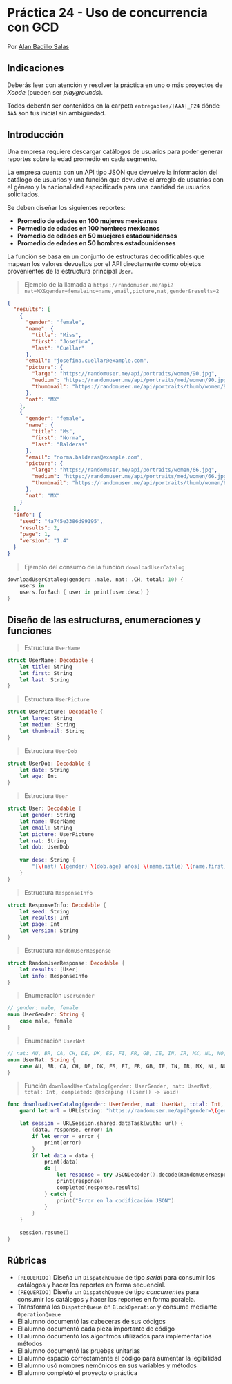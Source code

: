 # Práctica 24 - Uso de concurrencia con GCD

Por [Alan Badillo Salas](https://www.nomadacode.com)

## Indicaciones

Deberás leer con atención y resolver la práctica en uno o más proyectos de *Xcode* (pueden ser *playgrounds*).

Todos deberán ser contenidos en la carpeta `entregables/[AAA]_P24` dónde `AAA` son tus inicial sin ambigüedad.

## Introducción

Una empresa requiere descargar catálogos de usuarios para poder generar reportes sobre la edad promedio en cada segmento.

La empresa cuenta con un API tipo JSON que devuelve la información del catálogo de usuarios y una función que devuelve el arreglo de usuarios con el género y la nacionalidad especificada para una cantidad de usuarios solicitados.

Se deben diseñar los siguientes reportes:

* **Promedio de edades en 100 mujeres mexicanas**
* **Pormedio de edades en 100 hombres mexicanos**
* **Promedio de edades en 50 muejeres estadounidenses**
* **Promedio de edades en 50 hombres estadounidenses**

La función se basa en un conjunto de estructuras decodificables que mapean los valores devueltos por el API directamente como objetos provenientes de la estructura principal `User`.

> Ejemplo de la llamada a `https://randomuser.me/api?nat=MX&gender=femaleinc=name,email,picture,nat,gender&results=2`

```json
{
  "results": [
    {
      "gender": "female",
      "name": {
        "title": "Miss",
        "first": "Josefina",
        "last": "Cuellar"
      },
      "email": "josefina.cuellar@example.com",
      "picture": {
        "large": "https://randomuser.me/api/portraits/women/90.jpg",
        "medium": "https://randomuser.me/api/portraits/med/women/90.jpg",
        "thumbnail": "https://randomuser.me/api/portraits/thumb/women/90.jpg"
      },
      "nat": "MX"
    },
    {
      "gender": "female",
      "name": {
        "title": "Ms",
        "first": "Norma",
        "last": "Balderas"
      },
      "email": "norma.balderas@example.com",
      "picture": {
        "large": "https://randomuser.me/api/portraits/women/66.jpg",
        "medium": "https://randomuser.me/api/portraits/med/women/66.jpg",
        "thumbnail": "https://randomuser.me/api/portraits/thumb/women/66.jpg"
      },
      "nat": "MX"
    }
  ],
  "info": {
    "seed": "4a745e3386d99195",
    "results": 2,
    "page": 1,
    "version": "1.4"
  }
}
```

> Ejemplo del consumo de la función `downloadUserCatalog`

```swift
downloadUserCatalog(gender: .male, nat: .CH, total: 10) {
    users in
    users.forEach { user in print(user.desc) }
}
```

## Diseño de las estructuras, enumeraciones y funciones

> Estructura `UserName`

```swift
struct UserName: Decodable {
    let title: String
    let first: String
    let last: String
}
```

> Estructura `UserPicture`

```swift
struct UserPicture: Decodable {
    let large: String
    let medium: String
    let thumbnail: String
}
```

> Estructura `UserDob`

```swift
struct UserDob: Decodable {
    let date: String
    let age: Int
}
```

> Estructura `User`

```swift
struct User: Decodable {
    let gender: String
    let name: UserName
    let email: String
    let picture: UserPicture
    let nat: String
    let dob: UserDob
    
    var desc: String {
        "[\(nat) \(gender) \(dob.age) años] \(name.title) \(name.first) \(name.last) <\(email)>"
    }
}
```

> Estructura `ResponseInfo`

```swift
struct ResponseInfo: Decodable {
    let seed: String
    let results: Int
    let page: Int
    let version: String
}
```

> Estructura `RandomUserResponse`

```swift
struct RandomUserResponse: Decodable {
    let results: [User]
    let info: ResponseInfo
}
```

> Enumeración `UserGender`

```swift
// gender: male, female
enum UserGender: String {
    case male, female
}
```

> Enumeración `UserNat`

```swift
// nat: AU, BR, CA, CH, DE, DK, ES, FI, FR, GB, IE, IN, IR, MX, NL, NO, NZ, RS, TR, UA, US
enum UserNat: String {
    case AU, BR, CA, CH, DE, DK, ES, FI, FR, GB, IE, IN, IR, MX, NL, NO, NZ, RS, TR, UA, US
}
```

> Función `downloadUserCatalog(gender: UserGender, nat: UserNat, total: Int, completed: @escaping ([User]) -> Void)`

```swift
func downloadUserCatalog(gender: UserGender, nat: UserNat, total: Int, completed: @escaping ([User]) -> Void) {
    guard let url = URL(string: "https://randomuser.me/api?gender=\(gender.rawValue)&nat=\(nat.rawValue)&inc=name,email,picture,nat,gender,dob&results=\(total)") else { return }

    let session = URLSession.shared.dataTask(with: url) {
        (data, response, error) in
        if let error = error {
            print(error)
        }
        if let data = data {
            print(data)
            do {
                let response = try JSONDecoder().decode(RandomUserResponse.self, from: data)
                print(response)
                completed(response.results)
            } catch {
                print("Error en la codificación JSON")
            }
        }
    }
    
    session.resume()
}
```

## Rúbricas

* `[REQUERIDO]` Diseña un `DispatchQueue` de tipo *serial* para consumir los catálogos y hacer los reportes en forma secuencial.
* `[REQUERIDO]` Diseña un `DispatchQueue` de tipo *concurrentes* para consumir los catálogos y hacer los reportes en forma paralela.
* Transforma los `DispatchQueue` en `BlockOperation` y consume mediante `OperationQueue`
* El alumno documentó las cabeceras de sus códigos
* El alumno documentó cada pieza importante de código
* El alumno documentó los algoritmos utilizados para implementar los métodos
* El alumno documentó las pruebas unitarias
* El alumno espació correctamente el código para aumentar la legibilidad
* El alumno usó nombres nemónicos en sus variables y métodos
* El alumno completó el proyecto o práctica